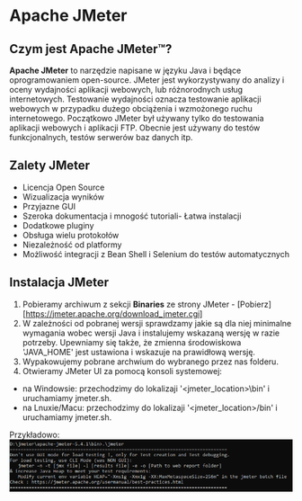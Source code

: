 # Apache JMeter

## Czym jest Apache JMeter™?

**Apache JMeter** to narzędzie napisane w języku Java i będące oprogramowaniem open-source. 
JMeter jest wykorzystywany do analizy i oceny wydajności aplikacji webowych, lub różnorodnych usług internetowych.
Testowanie wydajności oznacza testowanie aplikacji webowych w przypadku dużego obciążenia i wzmożonego ruchu internetowego.
Początkowo JMeter był używany tylko do testowania aplikacji webowych i aplikacji FTP. Obecnie jest używany do testów funkcjonalnych, testów serwerów baz danych itp.

## Zalety JMeter
- Licencja Open Source
- Wizualizacja wyników
- Przyjazne GUI
- Szeroka dokumentacja i mnogość tutoriali- Łatwa instalacji
- Dodatkowe pluginy
- Obsługa wielu protokołów
- Niezależność od platformy
- Możliwość integracji z Bean Shell i Selenium do testów automatycznych

## Instalacja JMeter
1. Pobieramy archiwum z sekcji **Binaries** ze strony JMeter - [Pobierz][https://jmeter.apache.org/download_jmeter.cgi]
2. W zależności od pobranej wersji sprawdzamy jakie są dla niej minimalne wymagania wobec wersji Java i instalujemy wskazaną wersję w razie potrzeby. Upewniamy się także, że zmienna środowiskowa 'JAVA_HOME' jest ustawiona i wskazuje na prawidłową wersję.
3. Wypakowujemy pobrane archwium do wybranego przez nas folderu.
4. Otwieramy JMeter UI za pomocą konsoli systemowej:
 - na Windowsie: przechodzimy do lokalizaji '<jmeter_location>\bin' i uruchamiamy jmeter.sh.
 - na Lnuxie/Macu: przechodzimy do lokalizaji '<jmeter_location>/bin' i uruchamiamy jmeter.sh.
 
 Przykładowo:
 ![Console](./images/jmeter.png)
